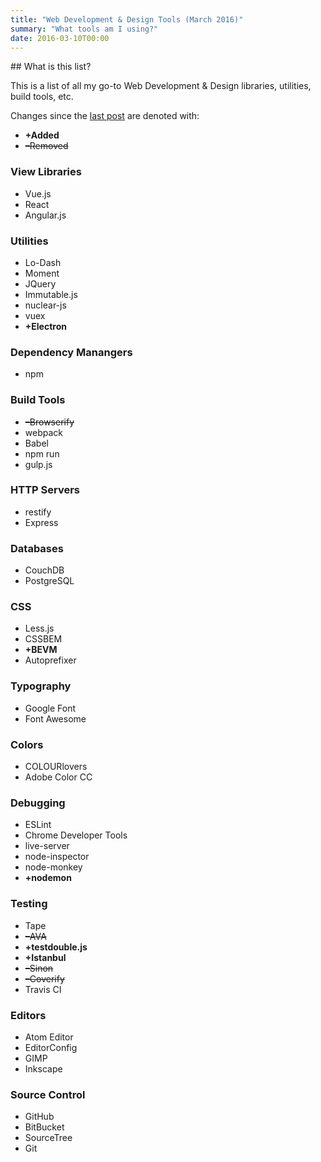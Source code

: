 ```yaml
---
title: "Web Development & Design Tools (March 2016)"
summary: "What tools am I using?"
date: 2016-03-10T00:00
---
```


<post-header />
## What is this list?

This is a list of all my go-to Web Development & Design libraries, utilities, build tools, etc.

Changes since the [last post](TODO) are denoted with:

- **+Added**
- ~~–Removed~~

### View Libraries

- Vue.js
- React
- Angular.js

### Utilities

- Lo-Dash
- Moment
- JQuery
- Immutable.js
- nuclear-js
- vuex
- **+Electron**

### Dependency Manangers

- npm

### Build Tools

- ~~–Browserify~~
- webpack
- Babel
- npm run
- gulp.js

### HTTP Servers

- restify
- Express

### Databases

- CouchDB
- PostgreSQL

### CSS

- Less.js
- CSSBEM
- **+BEVM**
- Autoprefixer

### Typography

- Google Font
- Font Awesome

### Colors

- COLOURlovers
- Adobe Color CC

### Debugging

- ESLint
- Chrome Developer Tools
- live-server
- node-inspector
- node-monkey
- **+nodemon**

### Testing

- Tape
- ~~–AVA~~
- **+testdouble.js**
- **+Istanbul**
- ~~–Sinon~~
- ~~–Coverify~~
- Travis CI

### Editors

- Atom Editor
- EditorConfig
- GIMP
- Inkscape

### Source Control

- GitHub
- BitBucket
- SourceTree
- Git
